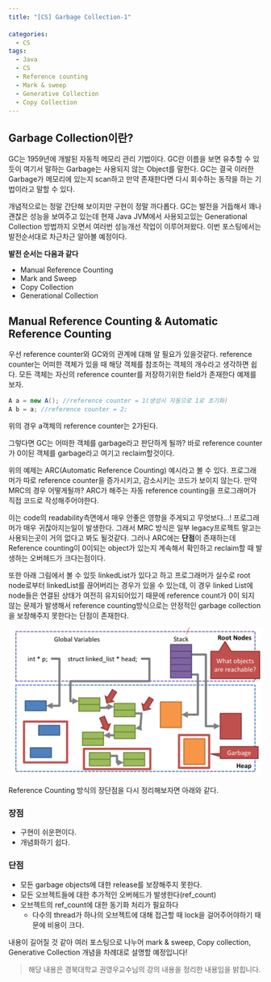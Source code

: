 ```yaml
---
title: "[CS] Garbage Collection-1"

categories:
  - CS
tags:
  - Java
  - CS
  - Reference counting
  - Mark & sweep
  - Generative Collection
  - Copy Collection
---
```


## Garbage Collection이란?
GC는 1959년에 개발된 자동적 메모리 관리 기법이다. GC란 이름을 보면 유추할 수 있듯이 여기서 말하는 Garbage는 사용되지 않는 Object를 말한다. GC는 결국 이러한 Garbage가 메모리에 있는지 scan하고 만약 존재한다면 다시 회수하는 동작을 하는 기법이라고 말할 수 있다.

개념적으로는 정말 간단해 보이지만 구현이 정말 까다롭다. GC는 발전을 거듭해서 꽤나 괜찮은 성능을 보여주고 있는데 현재 Java JVM에서 사용되고있는 Generational Collection 방법까지 오면서 여러번 성능개선 작업이 이루어져왔다. 이번 포스팅에서는 발전순서대로 차근차근 알아볼 예정이다.

**발전 순서는 다음과 같다**

- Manual Reference Counting
- Mark and Sweep
- Copy Collection
- Generational Collection

## Manual Reference Counting & Automatic Reference Counting

우선 reference counter와 GC와의 관계에 대해 알 필요가 있을것같다. reference counter는 어떠한 객체가 있을 때 해당 객체를 참조하는 객체의 개수라고 생각하면 쉽다. 모든 객체는 자신의 reference counter를 저장하기위한 field가 존재한다 예제를 보자.

```java
A a = new A(); //reference counter = 1(생성시 자동으로 1로 초기화)
A b = a; //reference counter = 2;
```

위의 경우 a객체의 reference counter는 2가된다.

그렇다면 GC는 어떠한 객체를 garbage라고 판단하게 될까? 바로 reference counter가 0이된 객체를 garbage라고 여기고 reclaim할것이다.

위의 예제는 ARC(Automatic Reference Counting) 예시라고 볼 수 있다. 프로그래머가 따로 reference counter을 증가시키고, 감소시키는 코드가 보이지 않는다. 만약 MRC의 경우 어떻게될까? ARC가 해주는 자동 reference counting을 프로그래머가 직접 코드로 작성해주어야한다.

이는 code의 readability측면에서 매우 안좋은 영향을 주게되고 무엇보다...! 프로그래머가 매우 귀찮아지는일이 발생한다. 그래서 MRC 방식은 일부 legacy프로젝트 말고는 사용되는곳이 거의 없다고 봐도 될것같다. 그러나 ARC에는 **단점**이 존재하는데 Reference counting이 0이되는 object가 있는지 계속해서 확인하고 reclaim할 때 발생하는 오버헤드가 크다는점이다.

또한 아래 그림에서 볼 수 있듯 linkedList가 있다고 하고 프로그래머가 실수로 root node로부터 linkedList를 끊어버리는 경우가 있을 수 있는데, 이 경우 linked List에 node들은 연결된 상태가 여전히 유지되어있기 때문에 reference count가 0이 되지 않는 문제가 발생해서 reference counting방식으로는 안정적인 garbage collection을 보장해주지 못한다는 단점이 존재한다.

![GC structure.png](/assets/images/posts/2021-12-11/Untitled.png)

Reference Counting 방식의 장단점을 다시 정리해보자면 아래와 같다.

### 장점

- 구현이 쉬운편이다.
- 개념화하기 쉽다.

### 단점

- 모든 garbage objects에 대한 release를 보장해주지 못한다.
- 모든 오브젝트들에 대한 추가적인 오버헤드가 발생한다(ref_count)
- 오브젝트의 ref_count에 대한 동기화 처리가 필요하다
    - 다수의 thread가 하나의 오브젝트에 대해 접근할 때 lock을 걸어주어야하기 때문에 비용이 크다.

내용이 길어질 것 같아 여러 포스팅으로 나누어 mark & sweep, Copy collection, Generative Collection 개념을 차례대로 설명할 예정입니다!

> 해당 내용은 경북대학교 권영우교수님의 강의 내용을 정리한 내용임을 밝힙니다.
>
